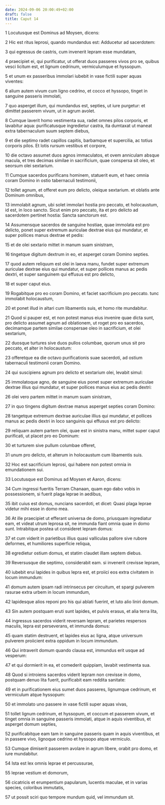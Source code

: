 ```yaml
---
date: 2024-09-06 20:00:49+02:00
draft: false
title: Caput 14
---
```





1 Locutusque est Dominus ad Moysen, dicens:

2 Hic est ritus leprosi, quando mundandus est: Adducetur ad sacerdotem:

3 qui egressus de castris, cum invenerit lepram esse mundatam,

4 praecipiet ei, qui purificatur, ut offerat duos passeres vivos pro se, quibus vesci licitum est, et lignum cedrinum, vermiculumque et hyssopum.

5 et unum ex passeribus immolari iubebit in vase fictili super aquas viventes:

6 alium autem vivum cum ligno cedrino, et cocco et hyssopo, tinget in sanguine passeris immolati,

7 quo asperget illum, qui mundandus est, septies, ut iure purgetur: et dimittet passerem vivum, ut in agrum avolet.

8 Cumque laverit homo vestimenta sua, radet omnes pilos corporis, et lavabitur aqua: purificatusque ingredietur castra, ita dumtaxat ut maneat extra tabernaculum suum septem diebus,

9 et die septimo radet capillos capitis, barbamque et supercilia, ac totius corporis pilos. Et lotis rursum vestibus et corpore,

10 die octavo assumet duos agnos immaculatos, et ovem anniculam absque macula, et tres decimas similae in sacrificium, quae conspersa sit oleo, et seorsum olei sextarium.

11 Cumque sacerdos purificans hominem, statuerit eum, et haec omnia coram Domino in ostio tabernaculi testimonii,

12 tollet agnum, et offeret eum pro delicto, oleique sextarium. et oblatis ante Dominum omnibus,

13 immolabit agnum, ubi solet immolari hostia pro peccato, et holocaustum, id est, in loco sancto. Sicut enim pro peccato, ita et pro delicto ad sacerdotem pertinet hostia: Sancta sanctorum est.

14 Assumensque sacerdos de sanguine hostiae, quae immolata est pro delicto, ponet super extremum auriculae dextrae eius qui mundatur, et super pollices manus dextrae et pedis:

15 et de olei sextario mittet in manum suam sinistram,

16 tingetque digitum dextrum in eo, et asperget coram Domino septies.

17 quod autem reliquum est olei in laeva manu, fundet super extremum auriculae dextrae eius qui mundatur, et super pollices manus ac pedis dextri, et super sanguinem qui effusus est pro delicto,

18 et super caput eius.

19 Rogabitque pro eo coram Domino, et faciet sacrificium pro peccato. tunc immolabit holocaustum,

20 et ponet illud in altari cum libamentis suis, et homo rite mundabitur.

21 Quod si pauper est, et non potest manus eius invenire quae dicta sunt, pro delicto assumet agnum ad oblationem, ut roget pro eo sacerdos, decimamque partem similae conspersae oleo in sacrificium, et olei sextarium,

22 duosque turtures sive duos pullos columbae, quorum unus sit pro peccato, et alter in holocaustum:

23 offeretque ea die octavo purificationis suae sacerdoti, ad ostium tabernaculi testimonii coram Domino.

24 qui suscipiens agnum pro delicto et sextarium olei, levabit simul:

25 immolatoque agno, de sanguine eius ponet super extremum auriculae dextrae illius qui mundatur, et super pollices manus eius ac pedis dextri:

26 olei vero partem mittet in manum suam sinistram,

27 in quo tingens digitum dextrae manus asperget septies coram Domino:

28 tangetque extremum dextrae auriculae illius qui mundatur, et pollices manus ac pedis dextri in loco sanguinis qui effusus est pro delicto:

29 reliquam autem partem olei, quae est in sinistra manu, mittet super caput purificati, ut placet pro eo Dominum:

30 et turturem sive pullum columbae offeret,

31 unum pro delicto, et alterum in holocaustum cum libamentis suis.

32 Hoc est sacrificium leprosi, qui habere non potest omnia in emundationem sui.

33 Locutusque est Dominus ad Moysen et Aaron, dicens:

34 Cum ingressi fueritis Terram Chanaan, quam ego dabo vobis in possessionem, si fuerit plaga leprae in aedibus,

35 ibit cuius est domus, nuncians sacerdoti, et dicet: Quasi plaga leprae videtur mihi esse in domo mea.

36 At ille praecipiet ut efferant universa de domo, priusquam ingrediatur eam, et videat utrum leprosa sit, ne immunda fiant omnia quae in domo sunt. Intrabitque postea ut consideret lepram domus:

37 et cum viderit in parietibus illius quasi valliculas pallore sive rubore deformes, et humiliores superficie reliqua,

38 egredietur ostium domus, et statim claudet illam septem diebus.

39 Reversusque die septimo, considerabit eam. si invenerit crevisse lepram,

40 iubebit erui lapides in quibus lepra est, et proiici eos extra civitatem in locum immundum:

41 domum autem ipsam radi intrinsecus per circuitum, et spargi pulverem rasurae extra urbem in locum immundum,

42 lapidesque alios reponi pro his qui ablati fuerint, et luto alio liniri domum.

43 Sin autem postquam eruti sunt lapides, et pulvis erasus, et alia terra lita,

44 ingressus sacerdos viderit reversam lepram, et parietes respersos maculis, lepra est perseverans, et immunda domus:

45 quam statim destruent, et lapides eius ac ligna, atque universum pulverem proiicient extra oppidum in locum immundum.

46 Qui intraverit domum quando clausa est, immundus erit usque ad vesperum:

47 et qui dormierit in ea, et comederit quippiam, lavabit vestimenta sua.

48 Quod si introiens sacerdos viderit lepram non crevisse in domo, postquam denuo lita fuerit, purificabit eam reddita sanitate:

49 et in purificationem eius sumet duos passeres, lignumque cedrinum, et vermiculum atque hyssopum:

50 et immolato uno passere in vase fictili super aquas vivas,

51 tollet lignum cedrinum, et hyssopum, et coccum et passerem vivum, et tinget omnia in sanguine passeris immolati, atque in aquis viventibus, et asperget domum septies,

52 purificabitque eam tam in sanguine passeris quam in aquis viventibus, et in passere vivo, lignoque cedrino et hyssopo atque vermiculo.

53 Cumque dimiserit passerem avolare in agrum libere, orabit pro domo, et iure mundabitur.

54 Ista est lex omnis leprae et percussurae,

55 leprae vestium et domorum,

56 cicatricis et erumpentium papularum, lucentis maculae, et in varias species, coloribus immutatis,

57 ut possit sciri quo tempore mundum quid, vel immundum sit.

